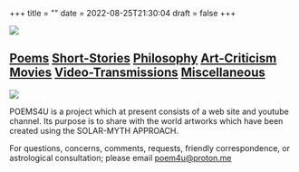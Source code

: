 +++
title = ""
date = 2022-08-25T21:30:04
draft = false
+++

![](ra.jpg)



## [Poems](/poems) [Short-Stories](/short-stories/) [Philosophy](/philosophy) [Art-Criticism](/art-criticism/) [Movies](/movies/) [Video-Transmissions](/video-transmissions) [Miscellaneous](/miscellaneous/)


![](stars.gif)


POEMS4U is a project which at present consists of a web site and youtube channel. Its purpose is to share with the world artworks which have been created using the SOLAR-MYTH APPROACH. 

For questions, concerns, comments, requests, friendly correspondence, or astrological consultation; please email poem4u@proton.me


